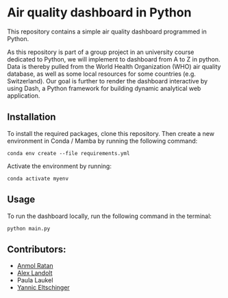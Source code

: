# Air quality dashboard in Python
This repository contains a simple air quality dashboard programmed in Python. 

As this repository is part of a group project in an university course dedicated to Python, we will implement to dashboard from A to Z in python. Data is thereby pulled from the World Health Organization (WHO) air quality database, as well as some local resources for some countries (e.g. Switzerland). Our goal is further to render the dashboard interactive by using Dash, a Python framework for building dynamic analytical web application. 

## Installation

To install the required packages, clone this repository. Then create a new environment in Conda / Mamba by running the following command: 
    
```
conda env create --file requirements.yml 
```

Activate the environment by running: 

```
conda activate myenv
```

## Usage

To run the dashboard locally, run the following command in the terminal: 

```
python main.py
```
 
## Contributors: 
- [Anmol Ratan](https://www.linkedin.com/in/anmol-ratan-8a801b166/)
- [Alex Landolt](https://github.com/alandolt/)
- Paula Laukel
- [Yannic Eltschinger](https://www.linkedin.com/in/yannic-eltschinger-798175221/)

